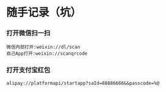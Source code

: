 # 随手记录（坑）
### 打开微信扫一扫
    微信内部打开:weixin://dl/scan
    自己App打开:weixin://scanqrcode
### 打开支付宝红包
    alipay://platformapi/startapp?saId=88886666&&passcode=%@
